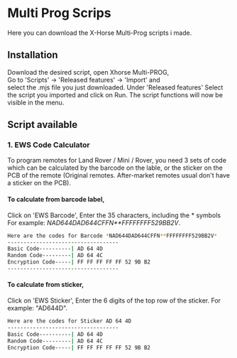 # Multi Prog Scrips

Here you can download the X-Horse Multi-Prog scripts i made.

## Installation
Download the desired script, open Xhorse Multi-PROG, \
Go to 'Scripts' -> 'Released features' -> 'Import' and \
select the .mjs file you just downloaded.
Under 'Released features' Select the script you imported
and click on Run. The script functions will now be visible in the menu.

## Script available
### 1. EWS Code Calculator
To program remotes for Land Rover / Mini / Rover, you need 3 sets of code which can be calculated by the barcode on the lable, or the sticker on the PCB of the remote (Original remotes. After-market remotes usual don't have a sticker on the PCB).

#### To calculate from barcode label, 
 Click on 'EWS Barcode', Enter the 35 characters, including the * symbols \
For example: *NAD644DAD644CFFN**FFFFFFFF529BB2V*.


```bash
Here are the codes for Barcode *NAD644DAD644CFFN**FFFFFFFF529BB2V*
-----------------------------------
Basic Code----------| AD 64 4D
Random Code---------| AD 64 4C
Encryption Code-----| FF FF FF FF FF 52 9B B2
-----------------------------------
```

#### To calculate from sticker,
 Click on 'EWS Sticker', Enter the 6 digits of the top row of the sticker.
 For example: "AD644D".


```bash
Here are the codes for Sticker AD 64 4D
-----------------------------------
Basic Code----------| AD 64 4D
Random Code---------| AD 64 4C
Encryption Code-----| FF FF FF FF FF 52 9B B2
